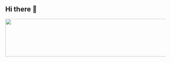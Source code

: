 ## Hi there 👋


<a href="https://github.com/devxb/gitanimals">
  <img
    src="https://render.gitanimals.org/lines/hyeoniiee"
    width="600"
    height="120"
  />
</a>
  

<!--
**hyeoniiee/hyeoniiee** is a ✨ _special_ ✨ repository because its `README.md` (this file) appears on your GitHub profile.

Here are some ideas to get you started:

- 🔭 I’m currently working on ...
- 🌱 I’m currently learning ...
- 👯 I’m looking to collaborate on ...
- 🤔 I’m looking for help with ...
- 💬 Ask me about ...
- 📫 How to reach me: ...
- 😄 Pronouns: ...
- ⚡ Fun fact: ...
-->
